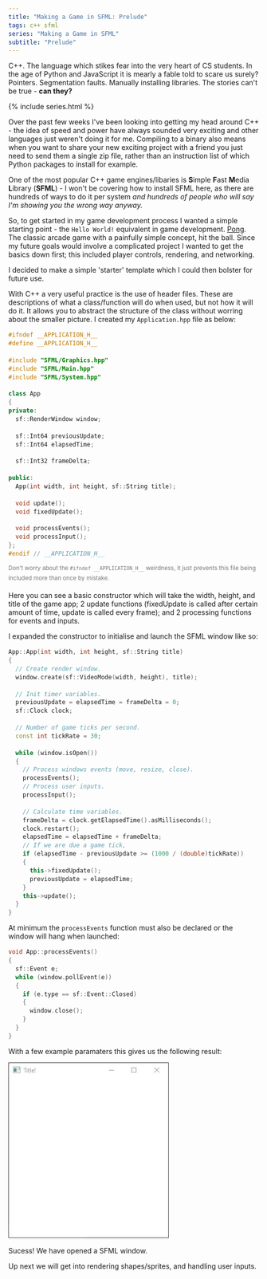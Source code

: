 ```yaml
---
title: "Making a Game in SFML: Prelude"
tags: c++ sfml
series: "Making a Game in SFML"
subtitle: "Prelude"
---
```


C++. The language which stikes fear into the very heart of CS students. In the age of Python and JavaScript it is mearly a fable told to scare us surely? Pointers. Segmentation faults. Manually installing libraries. The stories can't be true - **can they?**

<!--more-->

{% include series.html %}

Over the past few weeks I've been looking into getting my head around C++ - the idea of speed and power have always sounded very exciting and other languages just weren't doing it for me. Compiling to a binary also means when you want to share your new exciting project with a friend you just need to send them a single zip file, rather than an instruction list of which Python packages to install for example.

One of the most popular C++ game engines/libaries is **S**imple **F**ast **M**edia **L**ibrary (**SFML**) - I won't be covering how to install SFML here, as there are hundreds of ways to do it per system _and hundreds of people who will say I'm showing you the wrong way anyway._

So, to get started in my game development process I wanted a simple starting point - the `Hello World!` equivalent in game development. [Pong](https://www.ponggame.org/pong-no-flash.php). The classic arcade game with a painfully simple concept, hit the ball. Since my future goals would involve a complicated project I wanted to get the basics down first; this included player controls, rendering, and networking.

I decided to make a simple 'starter' template which I could then bolster for future use.

With C++ a very useful practice is the use of header files. These are descriptions of what a class/function will do when used, but not how it will do it. It allows you to abstract the structure of the class without worring about the smaller picture. I created my `Application.hpp` file as below:

```c++
#ifndef __APPLICATION_H__
#define __APPLICATION_H__

#include "SFML/Graphics.hpp"
#include "SFML/Main.hpp"
#include "SFML/System.hpp"

class App
{
private:
  sf::RenderWindow window;

  sf::Int64 previousUpdate;
  sf::Int64 elapsedTime;

  sf::Int32 frameDelta;

public:
  App(int width, int height, sf::String title);

  void update();
  void fixedUpdate();

  void processEvents();
  void processInput();
};
#endif // __APPLICATION_H__
```
<sup style="color: #777">Don't worry about the `#ifndef __APPLICATION_H__` weirdness, it just prevents this file being included more than once by mistake.</sup>

Here you can see a basic constructor which will take the width, height, and title of the game app; 2 update functions (fixedUpdate is called after certain amount of time, update is called every frame); and 2 processing functions for events and inputs.

I expanded the constructor to initialise and launch the SFML window like so:
```c++
App::App(int width, int height, sf::String title)
{
  // Create render window.
  window.create(sf::VideoMode(width, height), title);

  // Init timer variables.
  previousUpdate = elapsedTime = frameDelta = 0;
  sf::Clock clock;

  // Number of game ticks per second.
  const int tickRate = 30;

  while (window.isOpen())
  {
    // Process windows events (move, resize, close).
    processEvents();
    // Process user inputs.
    processInput();

    // Calculate time variables.
    frameDelta = clock.getElapsedTime().asMilliseconds();
    clock.restart();
    elapsedTime = elapsedTime + frameDelta;
    // If we are due a game tick,
    if (elapsedTime - previousUpdate >= (1000 / (double)tickRate))
    {
      this->fixedUpdate();
      previousUpdate = elapsedTime;
    }
    this->update();
  }
}
```

At minimum the `processEvents` function must also be declared or the window will hang when launched:
```c++
void App::processEvents()
{
  sf::Event e;
  while (window.pollEvent(e))
  {
    if (e.type == sf::Event::Closed)
    {
      window.close();
    }
  }
}
```
With a few example paramaters this gives us the following result:

![Woo hoo](/assets/images/sfml-intro-1.JPG)

Sucess! We have opened a SFML window. 

Up next we will get into rendering shapes/sprites, and handling user inputs.